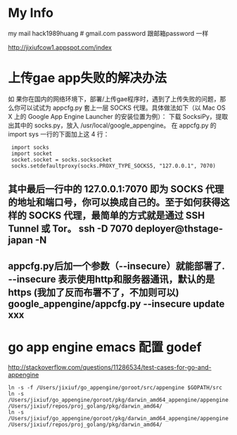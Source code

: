 # My Info 
 my mail hack1989huang # gmail.com
 password 跟邮箱password 一样

http://jixiufcow1.appspot.com/index

#  上传gae app失败的解决办法
 如 果你在国内的网络环境下，部署/上传gae程序时，遇到了上传失败的问题，那么你可以试试为 appcfg.py 套上一层 SOCKS 代理。具体做法如下（以 Mac OS X 上的 Google App Engine Launcher 的安装位置为例）：
 下载 SocksiPy，提取出其中的 socks.py，放入 /usr/local/google_appengine。
 在 appcfg.py 的 import sys 一行的下面加上这 4 行：

     import socks
     import socket
     socket.socket = socks.socksocket
     socks.setdefaultproxy(socks.PROXY_TYPE_SOCKS5, "127.0.0.1", 7070)

 其中最后一行中的 127.0.0.1:7070 即为 SOCKS 代理的地址和端口号，你可以换成自己的。至于如何获得这样的 SOCKS 代理，最简单的方式就是通过 SSH Tunnel 或 Tor。
 ssh -D 7070  deployer@thstage-japan -N
 --------------------------------------------------------------------
 appcfg.py后加一个参数（--insecure）就能部署了.
 --insecure 表示使用http和服务器通讯，默认的是https (我加了反而布署不了，不加则可以)
 google_appengine/appcfg.py --insecure update xxx
 ------------------------------------------------------------------------------------------


# go app engine emacs 配置 godef

http://stackoverflow.com/questions/11286534/test-cases-for-go-and-appengine

    ln -s -f /Users/jixiuf/go_appengine/goroot/src/appengine $GOPATH/src
    ln -s /Users/jixiuf/go_appengine/goroot/pkg/darwin_amd64_appengine/appengine.a /Users/jixiuf/repos/proj_golang/pkg/darwin_amd64/
    ln -s /Users/jixiuf/go_appengine/goroot/pkg/darwin_amd64_appengine/appengine /Users/jixiuf/repos/proj_golang/pkg/darwin_amd64/
